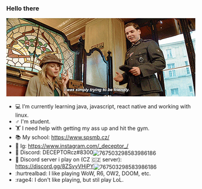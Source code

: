 ### Hello there
![Meme](https://github.com/kolar-daniel/gif/blob/main/1.gif)
- :computer: I’m currently learning java, javascript, react native and working with linux.
- :male_sign: I'm student.
- :weight_lifting: I need help with getting my ass up and hit the gym.
- :books: My school: https://www.spsmb.cz/
- :speech_balloon: Ig: https://www.instagram.com/_deceptor_/
- :speech_balloon: Discord: DECEPTORcz#8300<img align="center" src="https://raw.githubusercontent.com/rahuldkjain/github-profile-readme-generator/master/src/images/icons/Social/discord.svg" alt="767503298583986186" height="30" width="40" /></a>
- :speech_balloon: Discord server i play on (CZ 🇨🇿 server): https://discord.gg/8ZSvyVHjPY<img align="center" src="https://raw.githubusercontent.com/rahuldkjain/github-profile-readme-generator/master/src/images/icons/Social/discord.svg" alt="767503298583986186" height="30" width="40" /></a>
- :hurtrealbad: I like playing WoW, R6, OW2, DOOM, etc.
- :rage4: I don't like playing, but stil play LoL.
